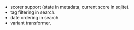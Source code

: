 
- scorer support (state in metadata, current score in sqlite).
- tag filtering in search.
- date ordering in search.
- variant transformer.
